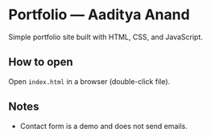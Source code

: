 # Portfolio — Aaditya Anand

Simple portfolio site built with HTML, CSS, and JavaScript.

## How to open
  Open `index.html` in a browser (double-click file).

## Notes
- Contact form is a demo and does not send emails.


